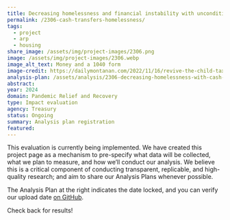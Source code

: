 ```yaml
---
title: Decreasing homelessness and financial instability with unconditional cash transfers
permalink: /2306-cash-transfers-homelessness/
tags: 
  - project
  - arp
  - housing
share_image: /assets/img/project-images/2306.png
image: /assets/img/project-images/2306.webp
image_alt_text: Money and a 1040 form
image-credit: https://dailymontanan.com/2022/11/16/revive-the-child-tax-credit-our-children-deserve-nothing-less/
analysis-plan: /assets/analysis/2306-decreasing-homelessness-with-cash-transfers-analysis-plan.pdf
abstract: 
year: 2024  
domain: Pandemic Relief and Recovery
type: Impact evaluation 
agency: Treasury
status: Ongoing
summary: Analysis plan registration
featured: 
---
```

This evaluation is currently being implemented. We have created this project page as a mechanism to pre-specify what data will be collected, what we plan to measure, and how we’ll conduct our analysis. We believe this is a critical component of conducting transparent, replicable, and high-quality research; and aim to share our Analysis Plans whenever possible.

The Analysis Plan at the right indicates the date locked, and you can verify our upload date <a class="usa-link usa-link--external" href="https://oes.gsa.gov/assets/analysis/2306-decreasing-homelessness-with-cash-transfers-analysis-plan.pdf">on GitHub</a>.

Check back for results!
